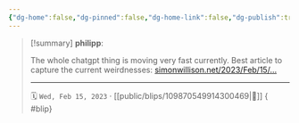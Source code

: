 ```yaml
---
{"dg-home":false,"dg-pinned":false,"dg-home-link":false,"dg-publish":true,"type":"blip","disabled rules":["yaml-title","yaml-title-alias","file-name-heading"],"title":"philipp on mastodon @ 2023-02-15","created-date":"2023-02-15T20:05:45","id":109870549914300460,"updated-date":"2025-05-02T08:50:43","dg-path":"blips/109870549914300469.md","permalink":"/blips/109870549914300469/","dgPassFrontmatter":true}
---
```


> [!summary] **philipp**:
>
> The whole chatgpt thing is moving very fast currently. Best article to capture the current weirdnesses: [simonwillison.net/2023/Feb/15/…](https://simonwillison.net/2023/Feb/15/bing/)
> - - -
>
> 🗓️ `Wed, Feb 15, 2023` · [[public/blips/109870549914300469\|🔗]]
{ #blip}

